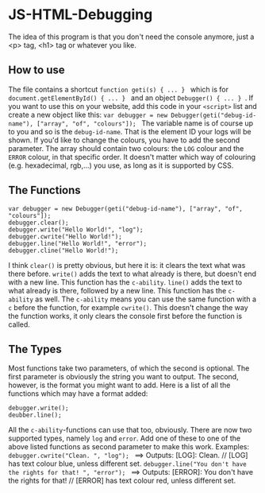 # JS-HTML-Debugging
The idea of this program is that you don't need the console anymore, just a &lt;p> tag, &lt;h1> tag or whatever you like. 

## How to use
The file contains a shortcut `function geti(s) { ... } ` which is for `document.getElementById() { ... } ` and an object `Debugger() { ... } `.
If you want to use this on your website, add this code in your `<script>` list and create a new object like this:
`var debugger = new Debugger(geti("debug-id-name"), ["array", "of", "colours"]); `
The variable name is of course up to you and so is the `debug-id-name`. That is the element ID your logs will be shown. 
If you'd like to change the colours, you have to add the second parameter. The array should contain two colours: the `LOG` colour and the `ERROR` colour, in that specific order. It doesn't matter which way of colouring (e.g. hexadecimal, rgb,...) you use, as long as it is supported by CSS.

## The Functions
```
var debugger = new Debugger(geti("debug-id-name"), ["array", "of", "colours"]);
debugger.clear();
debugger.write("Hello World!", "log");
debugger.cwrite("Hello World!");
debugger.line("Hello World!", "error");
debugger.cline("Hello World!");
```
I think `clear()` is pretty obvious, but here it is: it clears the text what was there before.
`write()` adds the text to what already is there, but doesn't end with a new line. This function has the `c-ability`.
`line()` adds the text to what already is there, followed by a new line. This function has the `c-ability` as well.
The `c-ability` means you can use the same function with a `c` before the function, for example `cwrite()`. This doesn't change the way the function works, it only clears the console first before the function is called. 

## The Types
Most functions take two parameters, of which the second is optional. The first parameter is obviously the string you want to output. The second, however, is the format you might want to add. Here is a list of all the functions which may have a format added: 
```
debugger.write();
deubber.line();
```
All the `c-ability`-functions can use that too, obviously. 
There are now two supported types, namely `log` and `error`. Add one of these to one of the above listed functions as second parameter to make this work.
Examples: 
`debugger.cwrite("Clean. ", "log"); ` ==> Outputs: \[LOG\]: Clean. // \[LOG\] has text colour blue, unless different set.
`debugger.line("You don't have the rights for that! ", "error"); ` ==> Outputs: \[ERROR\]: You don't have the rights for that! // \[ERROR\] has text colour red, unless different set.





